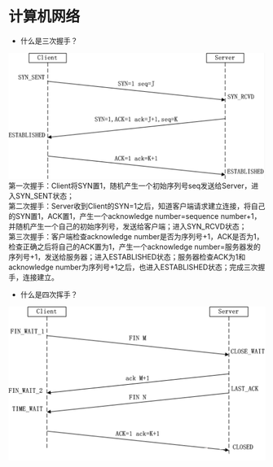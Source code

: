# 计算机网络
* 什么是三次握手？  
  
![三次握手](https://github.com/Passion-long/Passion-long.github.io/blob/master/Figure/Three_handshakes.png)  
第一次握手：Client将SYN置1，随机产生一个初始序列号seq发送给Server，进入SYN_SENT状态；  
第二次握手：Server收到Client的SYN=1之后，知道客户端请求建立连接，将自己的SYN置1，ACK置1，产生一个acknowledge number=sequence number+1，并随机产生一个自己的初始序列号，发送给客户端；进入SYN_RCVD状态；  
第三次握手：客户端检查acknowledge number是否为序列号+1，ACK是否为1，检查正确之后将自己的ACK置为1，产生一个acknowledge number=服务器发的序列号+1，发送给服务器；进入ESTABLISHED状态；服务器检查ACK为1和acknowledge number为序列号+1之后，也进入ESTABLISHED状态；完成三次握手，连接建立。  
* 什么是四次挥手？  
  
![四次握手](https://github.com/Passion-long/Passion-long.github.io/blob/master/Figure/Four_waves.png)
